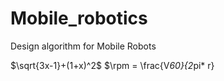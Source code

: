 # Mobile_robotics
Design algorithm for Mobile Robots

$\sqrt{3x-1}+(1+x)^2$
$\rpm = \frac{V*60}{2*pi* r}